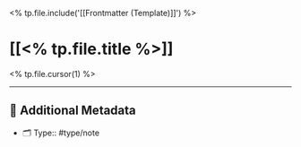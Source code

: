 <% tp.file.include('[[Frontmatter (Template)]]') %>

# [[<% tp.file.title %>]]

<% tp.file.cursor(1) %>

---

## 📇 Additional Metadata

- 🗂 Type:: #type/note